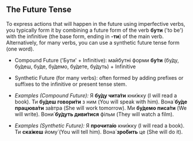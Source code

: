 ## The Future Tense

To express actions that will happen in the future using imperfective verbs, you typically form it by combining a future form of the verb **бути** ('to be') with the infinitive (the base form, ending in **-ти**) of the main verb. Alternatively, for many verbs, you can use a synthetic future tense form (one word).

* Compound Future ('Бути' + Infinitive): майбутні форми **бу́ти** (бу́ду, бу́деш, бу́де, бу́демо, бу́дете, бу́дуть) + Infinitive
* Synthetic Future (for many verbs): often formed by adding prefixes or suffixes to the infinitive or present tense stem.

* *Examples (Compound Future):* Я **бу́ду чита́ти** кни́жку (I will read a book). Ти **бу́деш говори́ти** з ним (You will speak with him). Вона́ **бу́де працюва́ти** за́втра (She will work tomorrow). Ми **бу́демо писа́ти** (We will write). Вони́ **бу́дуть диви́тися** фільм (They will watch a film).
* *Examples (Synthetic Future):* Я **прочита́ю** кни́жку (I will read a book). Ти **ска́жеш** йому́ (You will tell him). Вона́ **зро́бить** це (She will do it).